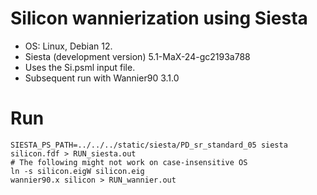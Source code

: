 # Silicon wannierization using Siesta

- OS:
  Linux, Debian 12.
- Siesta (development version)
  5.1-MaX-24-gc2193a788
- Uses the Si.psml input file.
- Subsequent run with Wannier90 3.1.0

# Run

```shell
SIESTA_PS_PATH=../../../static/siesta/PD_sr_standard_05 siesta silicon.fdf > RUN_siesta.out
# The following might not work on case-insensitive OS
ln -s silicon.eigW silicon.eig
wannier90.x silicon > RUN_wannier.out
```
